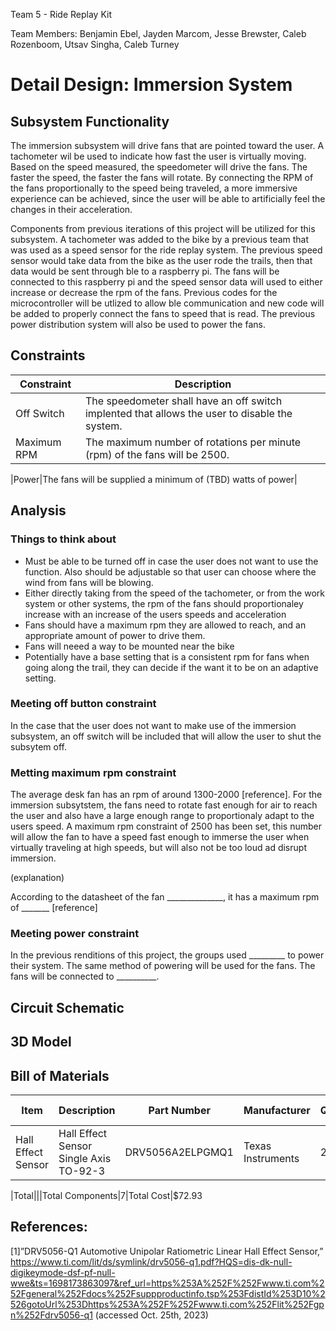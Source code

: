 
Team 5 - Ride Replay Kit

Team Members: Benjamin Ebel, Jayden Marcom, Jesse Brewster, Caleb Rozenboom, Utsav Singha, Caleb Turney

# Detail Design: Immersion System


##  Subsystem Functionality

The immersion subsystem will drive fans that are pointed toward the user. A tachometer wil be used to indicate how fast the user is virtually moving. Based on the speed measured, the speedometer will drive the fans. The faster the speed, the faster the fans will rotate. By connecting the RPM of the fans proportionally to the speed being traveled, a more immersive experience can be achieved, since the user will be able to artificially feel the changes in their acceleration.

Components from previous iterations of this project will be utilized for this subsystem. A tachometer was added to the bike by a previous team that was used as a speed sensor for the ride replay system. The previous speed sensor would take data from the bike as the user rode the trails, then that data would be sent through ble to a raspberry pi. The fans will be connected to this raspberry pi and the speed sensor data will used to either increase or decrease the rpm of the fans. Previous codes for the microcontroller will be utlized to allow ble communication and new code will be added to properly connect the fans to speed that is read. The previous power distribution system will also be used to power the fans. 

## Constraints 

|Constraint        |Description        |
|------------------|-------------------|
|Off Switch|The speedometer shall have an off switch implented that allows the user to disable the system.|
|Maximum RPM| The maximum number of rotations per minute (rpm) of the fans will be 2500.|

|Power|The fans will be supplied a minimum of (TBD) watts of power|


## Analysis

### Things to think about

* Must be able to be turned off in case the user does not want to use the function. Also should be adjustable so that user can choose where the wind from fans will be blowing.
* Either directly taking from the speed of the tachometer, or from the work system or other systems, the rpm of the fans should proportionaley increase with an increase of the users speeds and acceleration
* Fans should have a maximum rpm they are allowed to reach, and an appropriate amount of power to drive them.
* Fans will neeed a way to be mounted near the bike
* Potentially have a base setting that is a consistent rpm for fans when going along the trail, they can decide if the want it to be on an adaptive setting.
  

### Meeting off button constraint

In the case that the user does not want to make use of the immersion subsystem, an off switch will be included that will allow the user to shut the subsytem off. 

### Metting maximum rpm constraint

The average desk fan has an rpm of around 1300-2000 [reference]. For the immersion subsytstem, the fans need to rotate fast enough for air to reach the user and also have a large enough range to proportionaly adapt to the users speed. A maximum rpm constraint of 2500 has been set, this number will allow the fan to have a speed fast enough to immerse the user when virtually traveling at high speeds, but will also not be too loud ad disrupt immersion.

(explanation)

According to the datasheet of the fan ______________, it has a maximum rpm of _______ [reference]

### Meeting power constraint

In the previous renditions of this project, the groups used _________ to power their system. The same method of powering will be used for the fans. The fans will be connected to __________.

## Circuit Schematic

## 3D Model

## Bill of Materials

|Item|Description|Part Number|Manufacturer|Quantity|Individual Price|Total|
|----|-----------|-----------|------------|--------|----------------|-----|
|Hall Effect Sensor|Hall Effect Sensor Single Axis TO-92-3|DRV5056A2ELPGMQ1|Texas Instruments|2|$2.01|$4.02|

|Total|||Total Components|7|Total Cost|$72.93


## References:

[1]”DRV5056-Q1 Automotive Unipolar Ratiometric Linear Hall Effect Sensor,” https://www.ti.com/lit/ds/symlink/drv5056-q1.pdf?HQS=dis-dk-null-digikeymode-dsf-pf-null-wwe&ts=1698173863097&ref_url=https%253A%252F%252Fwww.ti.com%252Fgeneral%252Fdocs%252Fsuppproductinfo.tsp%253FdistId%253D10%2526gotoUrl%253Dhttps%253A%252F%252Fwww.ti.com%252Flit%252Fgpn%252Fdrv5056-q1 (accessed Oct. 25th, 2023)


